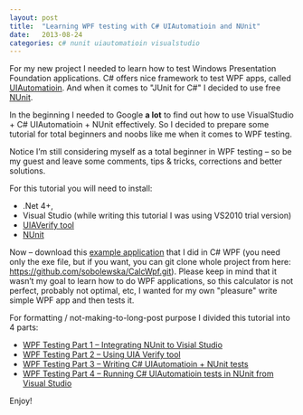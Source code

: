 ```yaml
---
layout: post
title:  "Learning WPF testing with C# UIAutomatioin and NUnit"
date:   2013-08-24
categories: c# nunit uiautomatioin visualstudio 
---
```


For my new project I needed to learn how to test Windows Presentation Foundation applications. C# offers nice framework to test WPF apps, called <a href="http://msdn.microsoft.com/en-us/library/ms747327.aspx" target="_blank">UIAutomatioin</a>. And when it comes to "JUnit for C#" I decided to use free <a href="http://www.nunit.org/" target="_blank">NUnit</a>.

In the beginning I needed to Google **a lot** to find out how to use VisualStudio + C# UIAutomatioin + NUnit effectively. So I decided to prepare some tutorial for total beginners and noobs like me when it comes to WPF testing.

Notice I’m still considering myself as a total beginner in WPF testing – so be my guest and leave some comments, tips &amp; tricks, corrections and better solutions.

For this tutorial you will need to install:

* .Net 4+,
* Visual Studio (while writing this tutorial I was using VS2010 trial version)
* <a href="http://uiautomationverify.codeplex.com/" target="_blank">UIAVerify tool</a>
* <a href="http://www.nunit.org/" target="_blank">NUnit</a>

Now – download this <a href="https://github.com/sobolewska/CalcWpf/blob/master/CalcWpf/bin/Release/CalcWpf.exe" target="_blank">example application</a> that I did in C# WPF (you need only the exe file, but if you want, you can git clone whole project from here: https://github.com/sobolewska/CalcWpf.git). Please keep in mind that it wasn’t my goal to learn how to do WPF applications, so this calculator is not perfect, probably not optimal, etc, I wanted for my own "pleasure" write simple WPF app and then tests it.

For formatting / not-making-to-long-post purpose I divided this tutorial into 4 parts:

* <a href="/blog/WPF-Testing-Part-1---Integrating-NUnit-to-Visual-Studio/" target="_blank">WPF Testing Part 1 – Integrating NUnit to Visial Studio</a>
* <a href="/blog/WPF-Testing-Part-2---Using-UIAVerify-tool/" target="_blank">WPF Testing Part 2 – Using UIA Verify tool</a>
* <a href="/blog/WPF-Testing-Part-3---Writing-C%23-UIAutomatioin-+-NUnit-tests/" target="_blank">WPF Testing Part 3 – Writing C# UIAutomatioin + NUnit tests</a>
* <a href="/blog/WPF-Testing-Part-4---Running-C%23-UIAutomatioin-tests-in-NUnit-from-Visual-Studio/" target="_blank">WPF Testing Part 4 – Running C# UIAutomatioin tests in NUnit from Visual Studio</a>

Enjoy!
